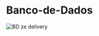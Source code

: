 # Banco-de-Dados
![BD ze delivery](https://github.com/Dnizdj/Banco-de-Dados/assets/143645517/585dc77e-f432-4ab0-9c75-703886836d0a)
